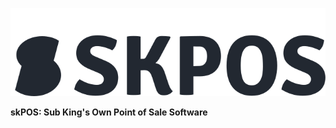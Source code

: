 <p align="center"><img src="https://github.com/conifer0us/skPOS/blob/main/server/images/logoDark.svg"></p>

<b align="center">skPOS: Sub King's Own Point of Sale Software</b>

